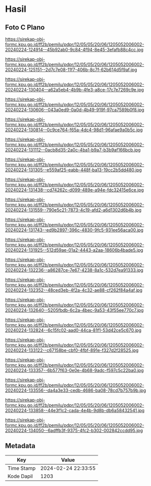 # Hasil

## Foto C Plano

https://sirekap-obj-formc.kpu.go.id/ff2b/pemilu/pdpr/12/05/05/20/06/1205052006002-20240224-124914--45b92ab0-9c84-4f94-8e45-3efafb88c4cc.jpg

https://sirekap-obj-formc.kpu.go.id/ff2b/pemilu/pdpr/12/05/05/20/06/1205052006002-20240224-125151--2d7c7e08-11f7-406b-8c7f-62b614d5f9af.jpg

https://sirekap-obj-formc.kpu.go.id/ff2b/pemilu/pdpr/12/05/05/20/06/1205052006002-20240224-130404--a62a5eb4-4b9b-4fe3-a8ce-17c7e7269c9e.jpg

https://sirekap-obj-formc.kpu.go.id/ff2b/pemilu/pdpr/12/05/05/20/06/1205052006002-20240224-130606--043a0ed9-0a0d-4b49-919f-97ca7589b0f8.jpg

https://sirekap-obj-formc.kpu.go.id/ff2b/pemilu/pdpr/12/05/05/20/06/1205052006002-20240224-130814--0c9ce764-f65a-4dc4-98d1-96afae9a0b5c.jpg

https://sirekap-obj-formc.kpu.go.id/ff2b/pemilu/pdpr/12/05/05/20/06/1205052006002-20240224-131112--0acb8d35-2a0c-4ba1-b9a7-b3b9af166bcb.jpg

https://sirekap-obj-formc.kpu.go.id/ff2b/pemilu/pdpr/12/05/05/20/06/1205052006002-20240224-131305--e559af25-eabb-448f-ba13-19cc2b5dd480.jpg

https://sirekap-obj-formc.kpu.go.id/ff2b/pemilu/pdpr/12/05/05/20/06/1205052006002-20240224-131438--cd74262c-d099-489e-a94e-fdc32415e6ce.jpg

https://sirekap-obj-formc.kpu.go.id/ff2b/pemilu/pdpr/12/05/05/20/06/1205052006002-20240224-131559--790e5c21-7873-4c19-afd2-a6d1302d6b4b.jpg

https://sirekap-obj-formc.kpu.go.id/ff2b/pemilu/pdpr/12/05/05/20/06/1205052006002-20240224-131743--ed9b2897-396c-4830-9fc5-931ee56aca00.jpg

https://sirekap-obj-formc.kpu.go.id/ff2b/pemilu/pdpr/12/05/05/20/06/1205052006002-20240224-131925--512d59ae-01a2-4443-a2aa-18606b4bade5.jpg

https://sirekap-obj-formc.kpu.go.id/ff2b/pemilu/pdpr/12/05/05/20/06/1205052006002-20240224-132236--a86287ce-7e67-4238-8a1c-532d7ea91333.jpg

https://sirekap-obj-formc.kpu.go.id/ff2b/pemilu/pdpr/12/05/05/20/06/1205052006002-20240224-132352--48ced3eb-4f2a-4c32-ae88-cf262f84a4af.jpg

https://sirekap-obj-formc.kpu.go.id/ff2b/pemilu/pdpr/12/05/05/20/06/1205052006002-20240224-132640--5205fbdb-6c2a-4bec-9a53-43f55ee770c7.jpg

https://sirekap-obj-formc.kpu.go.id/ff2b/pemilu/pdpr/12/05/05/20/06/1205052006002-20240224-132824--6c15fc02-aad0-44ca-81f1-53d42ce5c670.jpg

https://sirekap-obj-formc.kpu.go.id/ff2b/pemilu/pdpr/12/05/05/20/06/1205052006002-20240224-133122--c67158be-cbf0-4fbf-891e-f327d2f28525.jpg

https://sirekap-obj-formc.kpu.go.id/ff2b/pemilu/pdpr/12/05/05/20/06/1205052006002-20240224-133357--6b577f63-0e0e-4b68-9adc-f597c5c22ba0.jpg

https://sirekap-obj-formc.kpu.go.id/ff2b/pemilu/pdpr/12/05/05/20/06/1205052006002-20240224-133556--da4a3e33-cedb-4686-ba08-78cd7b757b9b.jpg

https://sirekap-obj-formc.kpu.go.id/ff2b/pemilu/pdpr/12/05/05/20/06/1205052006002-20240224-133858--44e3f1c2-cada-4e4b-9d8b-db6a58432541.jpg

https://sirekap-obj-formc.kpu.go.id/ff2b/pemilu/pdpr/12/05/05/20/06/1205052006002-20240224-134050--6adffb3f-9375-4fc2-b302-002842ccdd95.jpg


## Metadata

| Key        | Value               |
| ---------- | ------------------- |
| Time Stamp | 2024-02-24 22:33:55 |
| Kode Dapil | 1203                |



